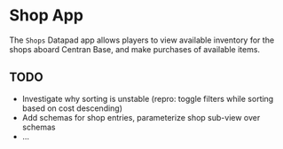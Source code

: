 # Shop App

The `Shops` Datapad app allows players to view available inventory for the shops aboard Centran Base, and make purchases of available items.

## TODO

-   Investigate why sorting is unstable (repro: toggle filters while sorting based on cost descending)
-   Add schemas for shop entries, parameterize shop sub-view over schemas
-   ...
